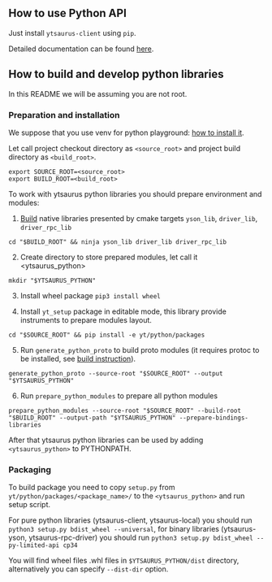 ## How to use Python API

Just install `ytsaurus-client` using `pip`.

Detailed documentation can be found [here](https://ytsaurus.tech/docs/ru/api/python/start).


## How to build and develop python libraries
In this README we will be assuming you are not root.

### Preparation and installation

We suppose that you use venv for python playground: [how to install it](https://docs.python.org/3/library/venv.html).

Let call project checkout directory as `<source_root>` and project build directory as `<build_root>`.

```
export SOURCE_ROOT=<source_root>
export BUILD_ROOT=<build_root>
```

To work with ytsaurus python libraries you should prepare environment and modules:
  1. [Build](https://github.com/ytsaurus/ytsaurus/blob/main/BUILD.md) native libraries presented by cmake targets `yson_lib`, `driver_lib`, `driver_rpc_lib`
```
cd "$BUILD_ROOT" && ninja yson_lib driver_lib driver_rpc_lib
```

  2. Create directory to store prepared modules, let call it <ytsaurus_python> 
```
mkdir "$YTSAURUS_PYTHON"
```

  3. Install wheel package `pip3 install wheel`

  4. Install `yt_setup` package in editable mode, this library provide instruments to prepare modules layout.
```
cd "$SOURCE_ROOT" && pip install -e yt/python/packages
```
  
  5. Run `generate_python_proto` to build proto modules (it requires protoc to be installed, see [build instruction](https://github.com/ytsaurus/ytsaurus/blob/main/BUILD.md)).
```
generate_python_proto --source-root "$SOURCE_ROOT" --output "$YTSAURUS_PYTHON"
```

  6. Run `prepare_python_modules` to prepare all python modules
```
prepare_python_modules --source-root "$SOURCE_ROOT" --build-root "$BUILD_ROOT" --output-path "$YTSAURUS_PYTHON" --prepare-bindings-libraries
```

After that ytsaurus python libraries can be used by adding `<ytsaurus_python>` to PYTHONPATH.

### Packaging

To build package you need to copy `setup.py` from `yt/python/packages/<package_name>/` to the `<ytsaurus_python>` and run setup script.

For pure python libraries (ytsaurus-client, ytsaurus-local) you should run `python3 setup.py bdist_wheel --universal`, for binary libraries (ytsaurus-yson, ytsaurus-rpc-driver) you should run `python3 setup.py bdist_wheel --py-limited-api cp34`

You will find wheel files .whl files in `$YTSAURUS_PYTHON/dist` directory, alternatively you can specify `--dist-dir` option.
